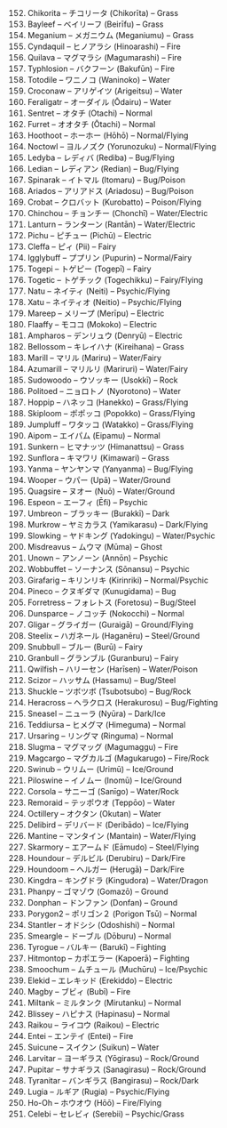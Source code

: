 152. Chikorita – チコリータ (Chikorīta) – Grass
153. Bayleef – ベイリーフ (Beirīfu) – Grass
154. Meganium – メガニウム (Meganiumu) – Grass
155. Cyndaquil – ヒノアラシ (Hinoarashi) – Fire
156. Quilava – マグマラシ (Magumarashi) – Fire
157. Typhlosion – バクフーン (Bakufūn) – Fire
158. Totodile – ワニノコ (Waninoko) – Water
159. Croconaw – アリゲイツ (Arigeitsu) – Water
160. Feraligatr – オーダイル (Ōdairu) – Water
161. Sentret – オタチ (Otachi) – Normal
162. Furret – オオタチ (Ōtachi) – Normal
163. Hoothoot – ホーホー (Hōhō) – Normal/Flying
164. Noctowl – ヨルノズク (Yorunozuku) – Normal/Flying
165. Ledyba – レディバ (Rediba) – Bug/Flying
166. Ledian – レディアン (Redian) – Bug/Flying
167. Spinarak – イトマル (Itomaru) – Bug/Poison
168. Ariados – アリアドス (Ariadosu) – Bug/Poison
169. Crobat – クロバット (Kurobatto) – Poison/Flying
170. Chinchou – チョンチー (Chonchī) – Water/Electric
171. Lanturn – ランターン (Rantān) – Water/Electric
172. Pichu – ピチュー (Pichū) – Electric
173. Cleffa – ピィ (Pii) – Fairy
174. Igglybuff – ププリン (Pupurin) – Normal/Fairy
175. Togepi – トゲピー (Togepī) – Fairy
176. Togetic – トゲチック (Togechikku) – Fairy/Flying
177. Natu – ネイティ (Neiti) – Psychic/Flying
178. Xatu – ネイティオ (Neitio) – Psychic/Flying
179. Mareep – メリープ (Merīpu) – Electric
180. Flaaffy – モココ (Mokoko) – Electric
181. Ampharos – デンリュウ (Denryū) – Electric
182. Bellossom – キレイハナ (Kireihana) – Grass
183. Marill – マリル (Mariru) – Water/Fairy
184. Azumarill – マリルリ (Mariruri) – Water/Fairy
185. Sudowoodo – ウソッキー (Usokkī) – Rock
186. Politoed – ニョロトノ (Nyorotono) – Water
187. Hoppip – ハネッコ (Hanekko) – Grass/Flying
188. Skiploom – ポポッコ (Popokko) – Grass/Flying
189. Jumpluff – ワタッコ (Watakko) – Grass/Flying
190. Aipom – エイパム (Eipamu) – Normal
191. Sunkern – ヒマナッツ (Himanattsu) – Grass
192. Sunflora – キマワリ (Kimawari) – Grass
193. Yanma – ヤンヤンマ (Yanyanma) – Bug/Flying
194. Wooper – ウパー (Upā) – Water/Ground
195. Quagsire – ヌオー (Nuō) – Water/Ground
196. Espeon – エーフィ (Ēfi) – Psychic
197. Umbreon – ブラッキー (Burakkī) – Dark
198. Murkrow – ヤミカラス (Yamikarasu) – Dark/Flying
199. Slowking – ヤドキング (Yadokingu) – Water/Psychic
200. Misdreavus – ムウマ (Mūma) – Ghost
201. Unown – アンノーン (Annōn) – Psychic
202. Wobbuffet – ソーナンス (Sōnansu) – Psychic
203. Girafarig – キリンリキ (Kirinriki) – Normal/Psychic
204. Pineco – クヌギダマ (Kunugidama) – Bug
205. Forretress – フォレトス (Foretosu) – Bug/Steel
206. Dunsparce – ノコッチ (Nokocchi) – Normal
207. Gligar – グライガー (Guraigā) – Ground/Flying
208. Steelix – ハガネール (Haganēru) – Steel/Ground
209. Snubbull – ブルー (Burū) – Fairy
210. Granbull – グランブル (Guranburu) – Fairy
211. Qwilfish – ハリーセン (Harīsen) – Water/Poison
212. Scizor – ハッサム (Hassamu) – Bug/Steel
213. Shuckle – ツボツボ (Tsubotsubo) – Bug/Rock
214. Heracross – ヘラクロス (Herakurosu) – Bug/Fighting
215. Sneasel – ニューラ (Nyūra) – Dark/Ice
216. Teddiursa – ヒメグマ (Himeguma) – Normal
217. Ursaring – リングマ (Ringuma) – Normal
218. Slugma – マグマッグ (Magumaggu) – Fire
219. Magcargo – マグカルゴ (Magukarugo) – Fire/Rock
220. Swinub – ウリムー (Urimū) – Ice/Ground
221. Piloswine – イノムー (Inomū) – Ice/Ground
222. Corsola – サニーゴ (Sanīgo) – Water/Rock
223. Remoraid – テッポウオ (Teppōo) – Water
224. Octillery – オクタン (Okutan) – Water
225. Delibird – デリバード (Deribādo) – Ice/Flying
226. Mantine – マンタイン (Mantain) – Water/Flying
227. Skarmory – エアームド (Eāmudo) – Steel/Flying
228. Houndour – デルビル (Derubiru) – Dark/Fire
229. Houndoom – ヘルガー (Herugā) – Dark/Fire
230. Kingdra – キングドラ (Kingudora) – Water/Dragon
231. Phanpy – ゴマゾウ (Gomazō) – Ground
232. Donphan – ドンファン (Donfan) – Ground
233. Porygon2 – ポリゴン２ (Porigon Tsū) – Normal
234. Stantler – オドシシ (Odoshishi) – Normal
235. Smeargle – ドーブル (Dōburu) – Normal
236. Tyrogue – バルキー (Barukī) – Fighting
237. Hitmontop – カポエラー (Kapoerā) – Fighting
238. Smoochum – ムチュール (Muchūru) – Ice/Psychic
239. Elekid – エレキッド (Erekiddo) – Electric
240. Magby – ブビィ (Bubī) – Fire
241. Miltank – ミルタンク (Mirutanku) – Normal
242. Blissey – ハピナス (Hapinasu) – Normal
243. Raikou – ライコウ (Raikou) – Electric
244. Entei – エンテイ (Entei) – Fire
245. Suicune – スイクン (Suikun) – Water
246. Larvitar – ヨーギラス (Yōgirasu) – Rock/Ground
247. Pupitar – サナギラス (Sanagirasu) – Rock/Ground
248. Tyranitar – バンギラス (Bangirasu) – Rock/Dark
249. Lugia – ルギア (Rugia) – Psychic/Flying
250. Ho-Oh – ホウオウ (Hōō) – Fire/Flying
251. Celebi – セレビィ (Serebii) – Psychic/Grass
